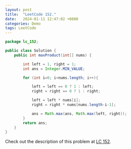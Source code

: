 ```yaml
---
layout: post
title:  "LeetCode 152."
date:   2024-01-11 12:47:02 +0800
categories: Demo
tags: LeetCode
---
```


```java
package lc_152;

public class Solution {
    public int maxProduct(int[] nums) {

        int left = 1, right = 1;
        int ans = Integer.MIN_VALUE;

        for (int i=0; i<nums.length; i++){

            left = left == 0 ? 1 : left;
            right = right == 0 ? 1 : right;

            left = left * nums[i];
            right = right * nums[nums.length-i-1];

            ans = Math.max(ans, Math.max(left, right));
        }
        return ans;
    }
}
```

Check out the description of this problem at [LC 152][LC-152].

[LC-152]: https://leetcode.com/problemset/?search=152&page=1
